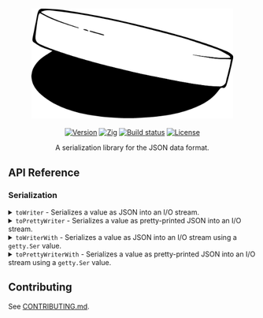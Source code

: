 <p align="center">
  <img alt="Getty" src="https://github.com/getty-zig/logo/blob/main/getty-solid.svg" width="410px">
  <br/>
  <br/>
  <a href="https://github.com/getty-zig/json/releases/latest"><img alt="Version" src="https://img.shields.io/badge/version-N/A-e2725b.svg?style=flat-square"></a>
  <a href="https://ziglang.org/download"><img alt="Zig" src="https://img.shields.io/badge/zig-master-fd9930.svg?style=flat-square"></a>
  <a href="https://actions-badge.atrox.dev/getty-zig/json/goto?ref=main"><img alt="Build status" src="https://img.shields.io/endpoint.svg?url=https%3A%2F%2Factions-badge.atrox.dev%2Fgetty-zig%2Fjson%2Fbadge%3Fref%3Dmain&style=flat-square" /></a>
  <a href="https://github.com/getty-zig/json/blob/main/LICENSE"><img alt="License" src="https://img.shields.io/badge/license-MIT-blue?style=flat-square"></a>
</p>

<p align="center">A serialization library for the JSON data format.</p>

## API Reference

### Serialization

<details>
<summary><code>toWriter</code> - Serializes a value as JSON into an I/O stream.</summary>
<br>

```zig
const std = @import("std");
const json = @import("json");

const Coordinate = struct {
    x: i32,
    y: i32,
    z: i32,
};

pub fn main() anyerror!void {
    const stdout = std.io.getStdOut().writer();

    // {"x":1,"y":2,"z":3}
    try json.toWriter(Coordinate{ .x = 1, .y = 2, .z = 3 }, stdout);
}
```
</details>

<details>
<summary><code>toPrettyWriter</code> - Serializes a value as pretty-printed JSON into an I/O stream.</summary>
<br>

```zig
const std = @import("std");
const json = @import("json");

const Coordinate = struct {
    x: i32,
    y: i32,
    z: i32,
};

pub fn main() anyerror!void {
    const stdout = std.io.getStdOut().writer();

    // {
    //   "x": 1,
    //   "y": 2,
    //   "z": 3
    // }
    try json.toPrettyWriter(Coordinate{ .x = 1, .y = 2, .z = 3 }, stdout);
}
```
</details>

<details>
<summary><code>toWriterWith</code> - Serializes a value as JSON into an I/O stream using a <code>getty.Ser</code> value.</summary>
<br>

```zig
const std = @import("std");
const getty = @import("getty");
const json = @import("json");

const Coordinate = struct {
    x: i32,
    y: i32,
    z: i32,
};

const Ser = struct {
    pub usingnamespace getty.Ser(@This(), serialize);

    fn serialize(_: @This(), value: anytype, serializer: anytype) !@TypeOf(serializer).Ok {
        comptime std.debug.assert(@TypeOf(value) == Coordinate);

        const seq = (try serializer.serializeSequence(3)).sequenceSerialize();
        try seq.serializeElement(value.x);
        try seq.serializeElement(value.y);
        try seq.serializeElement(value.z);
        return try seq.end();
    }
};

pub fn main() anyerror!void {
    const stdout = std.io.getStdOut().writer();

    const s = Ser{};
    const ser = s.ser();

    // [1,2,3]
    try json.toWriterWith(Coordinate{ .x = 1, .y = 2, .z = 3 }, stdout, ser);
}
```
</details>

<details>
<summary><code>toPrettyWriterWith</code> - Serializes a value as pretty-printed JSON into an I/O stream using a <code>getty.Ser</code> value.</summary>
<br>

```zig
const std = @import("std");
const getty = @import("getty");
const json = @import("json");

const Coordinate = struct {
    x: i32,
    y: i32,
    z: i32,
};

const Ser = struct {
    pub usingnamespace getty.Ser(@This(), serialize);

    fn serialize(_: @This(), value: anytype, serializer: anytype) !@TypeOf(serializer).Ok {
        comptime std.debug.assert(@TypeOf(value) == Coordinate);

        const seq = (try serializer.serializeSequence(3)).sequenceSerialize();
        try seq.serializeElement(value.x);
        try seq.serializeElement(value.y);
        try seq.serializeElement(value.z);
        return try seq.end();
    }
};

pub fn main() anyerror!void {
    const stdout = std.io.getStdOut().writer();

    const s = Ser{};
    const ser = s.ser();

    // [
    //   1,
    //   2,
    //   3
    // ]
    try json.toPrettyWriterWith(Coordinate{ .x = 1, .y = 2, .z = 3 }, stdout, ser);
}
```
</details>

## Contributing

See [CONTRIBUTING.md](CONTRIBUTING.md).
